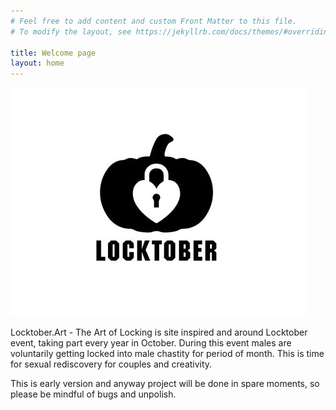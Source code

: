 ```yaml
---
# Feel free to add content and custom Front Matter to this file.
# To modify the layout, see https://jekyllrb.com/docs/themes/#overriding-theme-defaults

title: Welcome page
layout: home
---
```


![Locktober pumpkin logo](/assets/img/2020/Locktober_logo_pumpkin.jpg)

Locktober.Art - The Art of Locking is site inspired and around Locktober event, taking part every year in October. During this event males are voluntarily getting locked into male chastity for period of month. This is time for sexual rediscovery for couples and creativity.

This is early version and anyway project will be done in spare moments, so please be mindful of bugs and unpolish.
